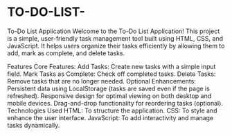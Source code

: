 # TO-DO-LIST-
To-Do List Application
Welcome to the To-Do List Application! This project is a simple, user-friendly task management tool built using HTML, CSS, and JavaScript. It helps users organize their tasks efficiently by allowing them to add, mark as complete, and delete tasks.

Features
Core Features:
Add Tasks: Create new tasks with a simple input field.
Mark Tasks as Complete: Check off completed tasks.
Delete Tasks: Remove tasks that are no longer needed.
Optional Enhancements:
Persistent data using LocalStorage (tasks are saved even if the page is refreshed).
Responsive design for optimal viewing on both desktop and mobile devices.
Drag-and-drop functionality for reordering tasks (optional).
Technologies Used
HTML: To structure the application.
CSS: To style and enhance the user interface.
JavaScript: To add interactivity and manage tasks dynamically.
